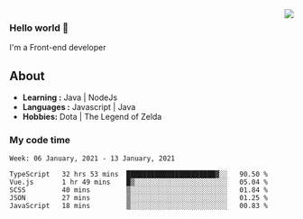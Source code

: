 <img align='right' src="https://github-readme-stats.vercel.app/api?username=jumodada&show_icons=true&theme=vue">

### Hello world 👋

I'm a Front-end developer 
    
## About
-  **Learning :** Java | NodeJs
-  **Languages :** Javascript | Java
-  **Hobbies:** Dota | The Legend of Zelda

### My code time

<!--START_SECTION:waka-->
```text
Week: 06 January, 2021 - 13 January, 2021

TypeScript   32 hrs 53 mins  ██████████████████████▓░░   90.50 % 
Vue.js       1 hr 49 mins    █▒░░░░░░░░░░░░░░░░░░░░░░░   05.04 % 
SCSS         40 mins         ▒░░░░░░░░░░░░░░░░░░░░░░░░   01.84 % 
JSON         27 mins         ▒░░░░░░░░░░░░░░░░░░░░░░░░   01.25 % 
JavaScript   18 mins         ▒░░░░░░░░░░░░░░░░░░░░░░░░   00.83 % 
```
<!--END_SECTION:waka-->
